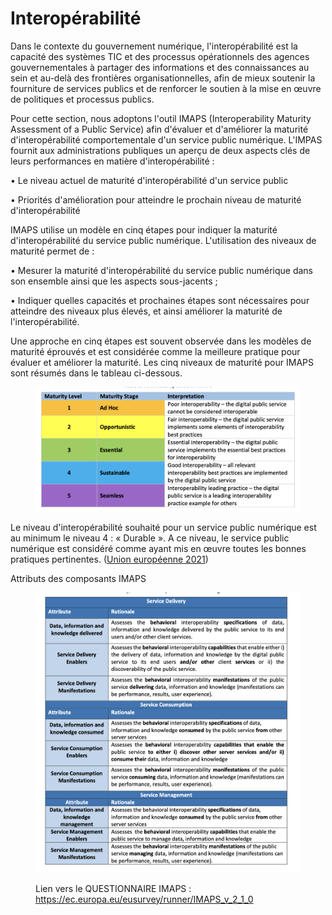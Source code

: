 # Interopérabilité

Dans le contexte du gouvernement numérique, l'interopérabilité est la capacité des systèmes TIC et des processus opérationnels des agences gouvernementales à partager des informations et des connaissances au sein et au-delà des frontières organisationnelles, afin de mieux soutenir la fourniture de services publics et de renforcer le soutien à la mise en œuvre de politiques et processus publics.

Pour cette section, nous adoptons l'outil IMAPS (Interoperability Maturity Assessment of a Public Service) afin d'évaluer et d'améliorer la maturité d'interopérabilité comportementale d'un service public numérique. L'IMPAS fournit aux administrations publiques un aperçu de deux aspects clés de leurs performances en matière d'interopérabilité :

• Le niveau actuel de maturité d'interopérabilité d'un service public

• Priorités d'amélioration pour atteindre le prochain niveau de maturité d'interopérabilité

IMAPS utilise un modèle en cinq étapes pour indiquer la maturité d'interopérabilité du service public numérique. L'utilisation des niveaux de maturité permet de :

• Mesurer la maturité d'interopérabilité du service public numérique dans son ensemble ainsi que les aspects sous-jacents ;

• Indiquer quelles capacités et prochaines étapes sont nécessaires pour atteindre des niveaux plus élevés, et ainsi améliorer la maturité de l'interopérabilité.

&#x20;&#x20;

Une approche en cinq étapes est souvent observée dans les modèles de maturité éprouvés et est considérée comme la meilleure pratique pour évaluer et améliorer la maturité. Les cinq niveaux de maturité pour IMAPS sont résumés dans le tableau ci-dessous.

<figure><img src="../../../.gitbook/assets/GetImage (15).png" alt=""><figcaption></figcaption></figure>

Le niveau d'interopérabilité souhaité pour un service public numérique est au minimum le niveau 4 : « Durable ». A ce niveau, le service public numérique est considéré comme ayant mis en œuvre toutes les bonnes pratiques pertinentes. ([Union européenne 2021](https://joinup.ec.europa.eu/sites/default/files/distribution/access\_url/2021-09/6314de11-0846-4fa6-970f-58feca63aede/IMAPS%20v2.0.0%20User%20Guide.pdf))

Attributs des composants IMAPS

<figure><img src="../../../.gitbook/assets/GetImage (16).png" alt=""><figcaption><p>Lien vers le QUESTIONNAIRE IMAPS : <a href="https://ec.europa.eu/eusurvey/runner/IMAPS_v_2_1_0">https://ec.europa.eu/eusurvey/runner/IMAPS_v_2_1_0</a> </p></figcaption></figure>
